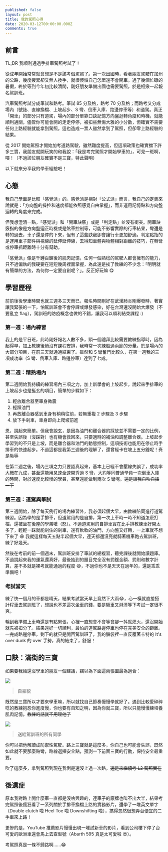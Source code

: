 ```yaml
---
published: false
layout: post
title: 我的駕照心得
date: 2020-03-12T00:00:00.000Z
comments: true
---
```

## 前言

TL;DR 我順利通過手排車駕照考試了！

從成年開始常常就會想是不是該考個駕照了。第一次出國時，看著朋友駕駛在加州的公路，幾度疲累卻又無人換手，就很懊惱自己怎麽還不會開車。過了幾個忙碌的暑假，終於等到今年初比較清閒，剛好朋友準備出國也需要駕照，於是相揪一起報名駕訓班。

汽車駕照考試分成筆試和路考。筆試 85 分及格，路考 70 分及格；而路考又分成場內（號誌、直線換檔、上坡起步、S 彎、倒車入庫、路邊停車等）和道駕。真正「開車」的部分只有道駕，場內的部分單靠口訣記憶方向盤迴轉角度和時機，就能順利通關，儘管你可能會開的走走停停，被扣些無傷大雅的小分數，但確實不需要任何上路經驗就能拿到駕照。這也造成一票人雖然拿到了駕照，但卻零上路經驗的結果。

從 2017 開始駕照才開始加考道路駕駛，雖然難度提高，但這項政策也確實擋下許多三寶，我朋友就開玩笑的和我說：「我是考完駕照才開始學車的」，可見一斑啊，喂！（不過該位朋友確實不是三寶，特此聲明）

以下就來分享我的學車經驗吧！


## 心態

我自己學車是比較「感覺派」的。感覺派是相對「公式派」而言，我自己的定義來說就是：「方向盤的操控和速度都能依照感覺自由掌握」，而非運用記憶點和方向盤迴轉的角度來完成。

但我想澄清一點，「感覺派」和「開車訣竅」或是「判定點」並沒有衝突。開車訣竅指的像是方向盤迴正時機或是煞車控制等，可能不影響實際的行車結果，彎還是轉的過去，車子還是停的下來，但有了這些訣竅卻會讓行車更加舒適。判定點指的是運用車子部件與視線的延伸延伸線，去得知車體與物體相對距離的技巧，在轉彎或停車抓距離時十分有幫助。

「感覺派」像是千錘百鍊後的肌肉記憶，任何一個熟稔的駕駛人都會擁有的能力，只不過偏執的我硬要在短短幾周裡面掌握，為此還是挨了教練的不少念：「明明就有簡單的方法，為何你一定要自創呢？」。反正好玩嘛 😋

## 學習歷程

前前後後學車時間也就三週多三天而已，報名時間剛好在武漢肺炎剛爆發時，著實讓我緊張的一下，怕駕訓班會不會停課或爆發感染，好在台灣還沒開始大爆發（不要亂立 flag），駕訓班的防疫概念也做的不錯，讓我可以順利結束課程 :)

### 第一週：場內練習

我上的是平日班，此時剛好報名人數不多，頭一個禮拜比較需要教練指導時，因為起得早，加上教練後續沒有課程安排，我時常一次練超過兩節的分量。於是場內的大部分項目，在前三天就通通結束了。雖然和 S 彎奮鬥比較久，在第一週我的三項成功率（S 彎、倒車入庫、路邊停車）達到了七成。

### 第二週：精熟場內

第二週開始我持續的練習場內三項之力，加上新學會的上坡起步。說起來手排車的上坡起步也是挺玄的項目，簡單的步驟如下：

1. 輕放離合器至車身微震
2. 輕踩油門
3. 再放離合器感到車身有稍稍往前，若無重複 2 步驟及 3 步驟
4. 放下手剎車，車身即向上爬坡前進

恩，說起來簡單。但我會說玄，是因為油門和離合器的踩放並不需要一定的比例，甚至失誤後（沒踩對）也有機會救回來，只要適時的補油和調整離合器。上坡起步學習到的不只是上坡，而是離合器和油門的動態控制，這項技術也能用在停止時手排車的快速起步。不過這都是我第三週後的理解了，還曾經卡在坡上五分鐘呢！~~真是恥辱~~

在第二週之後，場內三項之力只要認真起來，基本上已經不會壓線失誤了，成功率大概在九成，甚至還能用怠速全速開秀過 S 彎，大約等同普通學員一次倒車入庫的時間，對於速度比較慢的學員，甚至還能做到兩次 S 彎呢。~~還是讓我自吹自擂一下~~

### 第三週：道駕與筆試

第三週開始，除了每天例行的場內練習外，我必須起個大早，由教練陪同進行道駕練習。因為學的是手排車，但道駕用的是自排，第一次上車時一時不知道怎麽打檔，還被坐在後座的學弟嗆（怒）。不過道駕用的自排車實在比手排教練車好開太多了，輕輕一踩就能剎住的剎車，還有軟軟的油門，方向盤又好轉，一上車就不想下來了 😆 我就這樣每天五點半起個大早，連天都還沒亮就騎著機車跑去駕訓班，練了好幾天。

然後在考前的前一個週末，駕訓班安排了筆試的總複習，聽完課後就開始讀題庫。不過說起來我的運氣還真好，最後抽到的題目完全沒有罰鍰金額、罰則和數字計算，差不多就是裸考就能通過的程度 😅，不過你也不是天天在過年的，還是乖乖準備吧！

### 考試當天

練了快一個月的車都是晴天，結果考試當天早上竟然下大雨😂，心一橫就直接搭計程車去駕訓班了，想說也不差這次坐車的錢，要是騎車又淋溼等下考試一定很不爽。

輪到我準備上車時還是有點緊張，心裡一直想會不會等會腳一抖就熄火，還沒開始就先被扣分了。結果還好一切順利，最怕的道駕路邊停車也停在完美安全的距離。一完成路邊停車，剩下的就只是開回駕訓班了，我的腦袋裡一直反覆著卡特的 It's over dunk 的 over 手勢，真的結束了，舒服！

## 口訣：滿街的三寶

如果要我給還沒學車的朋友一個建議，竊以為下面這兩張圖最為適合：

![](https://i.imgur.com/BgwliLI.png)

> 自豪貌

既然是三寶所以才要來學車嘛，所以就找自己節奏慢慢學就好了。遇到比較愛碎碎唸的教練抱怨你進度慢，你也要有自知之明，因為你就三寶，所以只能慢慢練培養肌肉記憶。~~教練的話就不用理他了~~

![](https://i.imgur.com/ByvvUO7.png)

> 送給駕訓班的所有同學

你可以把他解讀成防禦性駕駛。路上三寶就是這麼多，你自己也可能會失誤，既然如此就不要那麼貼彎，路線選擇安全點，預測一下前面三寶的行動，保持安全最重要。

吹了這麼多，拿到駕照到現在我倒是還沒上過一次路。~~還是來繼續考 L2 駕照實在~~

## 後遺症

原本我對路上開什麼車一直都是沒啥興趣的，連車子的廠牌也叫不出大半，結果考完駕照後瘋狂看了一系列關於手排車換檔上路的實務影片，還學了一堆英文單字（Double clutch 啦 Heel Toe 啦 Downshifting 啦），搞得忽然很想弄台便宜的二手車來上路！

更慘的是，YouTube 推薦影片慢慢出現一堆試新車的影片，看到公司樓下停了台可愛的歐洲車還會馬上去查型號（Abarth 595 真是太可愛啦 😍）。

考駕照真是一條不歸路啊......😂
